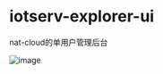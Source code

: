 # iotserv-explorer-ui

nat-cloud的单用户管理后台

![image](https://github.com/nat-cloud/explorer-ui/blob/master/screenshot/explorer.png?raw=true)